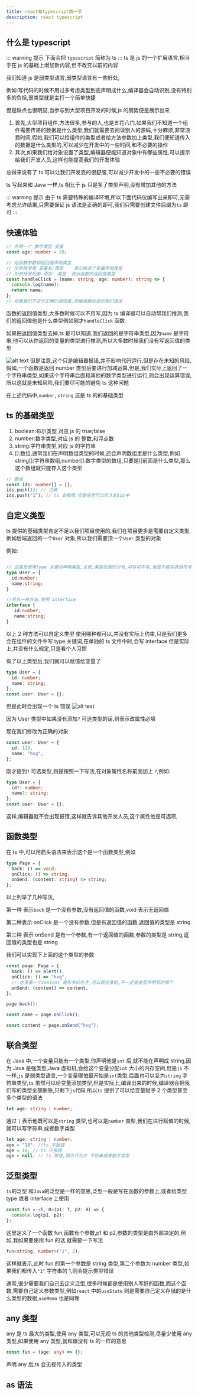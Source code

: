 ```yaml
---
title: react和typescript第一节
description: react typescript
---
```


## 什么是 typescript

::: warning 提示
下面会把 `typescript` 简称为 ts
:::
ts 是 js 的一个扩展语言,相当于在 js 的基础上增加新内容,但不改变以前的内容

我们知道 js 是弱类型语言,弱类型语言有一些好处,

例如:写代码的时候不用过多考虑类型到底声明成什么,编译器会自动识别,没有特别多的负担,弱类型就是主打一个简单快捷

但是缺点也很明显,当参与到大型项目开发的时候,js 的弱势便是展示出来

1. 首先,大型项目组件,方法很多,参与的人,也是五花八门,如果我们不知道一个组件需要传递的数据是什么类型,我们就需要去阅读别人的源码,十分麻烦,非常浪费时间,假如,我们可以给组件的类型或者给方法参数加上类型,我们便知道传入的数据是什么类型的,可以减少在开发中的一些时间,和不必要的操作
2. 其次,如果我们给对象设置了类型,编辑器便能知道对象中有哪些属性,可以提示给我们开发人员,这样也能提高我们的开发体验

总得来说有了 ts 可以让我们开发变的很舒服,可以减少开发中的一些不必要的错误

ts 写起来和 Java 一样,ts 相比于 js 只是多了类型声明,没有增加其他的方法

::: warning 提示
由于 ts 需要特殊的编译环境,所以下面代码仅编写出来即可,无需考虑允许结果,只需要保证 js 语法是正确的即可,我们只需要创建文件后缀为`ts` 即可
:::

## 快速体验

```ts
// 声明一个 数字类型 变量
const age: number = 20;

// 给函数参数和返回值声明类型
// 形参括号里 变量名:类型    表示给这个变量声明类型
// 形参括号后面 添加: 类型  表示函数的返回值类型
const handleClick = (name: string, age: number): string => {
  console.log(name);
  return name;
};
// 如果我们不进行正确的返回值,则编辑器会提示我们错误
```

函数的返回值类型,大多数时候可以不用写,因为 ts 编译器可以自动帮我们推测,我们的返回值他是什么类型例如刚才`handleClick` 函数

如果把返回值类型去掉,ts 是可以知道,我们返回的是字符串类型,因为`name` 是字符串,他可以从你返回的变量的类型进行推测,所以大多数时候我们没有写返回值的类型

![alt text](ts/image1.png)
但是注意,这个只是编辑器报错,并不影响代码运行,但是存在未知的风险,假如,一个函数是返回 number 类型后要进行加减运算,但是,我们实际上返回了一个字符串类型,如果这个字符串后面和其他的数字类型进行运行,则会出现运算错误,所以这就是未知风险,我们要尽可能的避免 ts 这种问题

在上述代码中,`number`, `string` 这是 ts 的的基础类型

## ts 的基础类型

1. boolean:布尔类型 对应 js 的 true;false
2. number:数字类型,对应 js 的 整数,和浮点数
3. string:字符串类型,对应 js 的字符串
4. []:数组,通常我们在声明数组类型的时候,还会声明数组里是什么类型,例如
   string[]:字符串数组,number[]:数字类型的数组,只要是[]前面是什么类型,那么这个数组就只能存入这个类型

```ts
// 数组
const ids: number[] = [];
ids.push(1); // 正确
ids.push("1"); // ts 会报错,但是任然可以存入到ids中
```

## 自定义类型

ts 提供的基础类型肯定不足以我们项目使用的,我们在项目更多是需要自定义类型,例如后端返回的一个`User` 对象,所以我们需要顶一个`User` 类型的对象

例如:

```ts

// 这里是使用type 关键词声明类型,注意,类型后面的分号,可写可不写,但是不能写其他符号
type User = {
  id:number;
  name:string;
}

//另外一种方法,使用 interface
interface {
   id:number;
   name:string;
}

```

以上 2 种方法可以自定义类型
使用哪种都可以,并没有实际上约束,只是我们更多会在组件的文件中写 type 关键词,在单独的 ts 文件中时,会写 interface
但是实际上,并没有什么规定,只是看个人习惯

有了以上类型后,我们就可以赋值给变量了

```ts
type User = {
  id: number;
  name: string;
};
const user: User = {};
```

但是此时会出现一个 ts 错误
![alt text](ts/image2.png)

因为 User 类型中如果没有添加`?` 可选类型的话,则表示改属性必填

现在我们修改为正确的对象

```ts
const user: User = {
  id: 123,
  name: "hxg",
};
```

刚才提到`?` 可选类型,则是按照一下写法,在对象属性名称前面加上 `?`,例如:

```ts
type User = {
  id?: number;
  name?: string;
};
const user: User = {};
```

这样,编辑器就不会出现报错,这样就告诉其他开发人员,这个属性他是可选项,

## 函数类型

在 ts 中,可以用箭头语法来表示这个是一个函数类型,例如

```ts
type Page = {
  back: () => void;
  onClick: () => string;
  onSend: (content: string) => string;
};
```

以上列举了几种写法,

第一种 表示`back` 是一个没有参数,没有返回值的函数,void 表示无返回值

第二种表示 onClick 是一个没有参数,但是有返回值的函数,返回值的类型是 string

第三种 表示 onSend 是有一个参数,有一个返回值的函数,参数的类型是 string,返回值的类型也是 string

我们可以实现下上面的这个类型的参数

```ts
const page: Page = {
  back: () => alert(),
  onClick: () => "hxg",
  // 这里第一个content 是形参的名字,可以是任意的,不一定是类型声明写的那个
  onSend: (content) => content,
};

page.back();

const name = page.onClick();

const content = page.onSend("hxg");
```

## 联合类型

在 Java 中,一个变量只能有一个类型,你声明他是`int` 后,就不能在声明成 string,因为 Java 是强类型,Java 虚拟机,会给这个变量分配`int` 大小的内存空间,但是`js` 不一样,`js` 是弱类型语言,一个变量哪怕最开始是`int`类型,后面也可以变为`string` 字符串类型,`ts` 虽然可以给变量添加类型,但是实际上,编译出来的时候,编译器会把我们写的类型全部删除,只剩下`js`代码,所以`ts` 提供了可以给变量赋予 2 个类型甚至多个类型的语法

```ts
let age: string | number;
```

通过 `|` 表示他既可以是`string` 类型,也可以是`number` 类型,我们在进行赋值的时候,就可以写字符串,或者数字类型

```ts
let age: string | number;
age = "18"; //ts 不报错
age = 18; // ts 不报错
age = null; // ts 报错,因为只允许 字符串或者数字类型
```

## 泛型类型

`ts`的泛型 和`Java`的泛型是一样的意思,泛型一般是写在函数的参数上,或者给类型 type 或者 interface 上使用

```ts
const fun = <T, R>(p1: T, p2: R) => {
  console.log(p1, p2);
};
```

这里定义了一个函数 fun,函数有个参数,p1 和 p2,参数的类型是由外部决定的,例如,我如果要使用 fun 的话,就需要一下写法

```ts
fun<string, number>("1", 2);
```

这样就表示,此时 fun 的第一个参数是 string 类型,第二个参数为 number 类型,如果我们都传入`"1"` 字符串的 1,则会提示类型错误

通常,很少需要我们自己去定义泛型,很多时候都是使用别人写好的函数,而这个函数,需要自己定义参数类型,例如`react` 中的`useState` 则是需要自己定义存储的是什么类型的数据,`useMemo` 也是同理

## any 类型

any 是 ts 最大的类型,使用 any 类型,可以无视 ts 的其他类型检测,尽量少使用 any 类型,如果使用 any 类型,就和跟没有 ts 的一样的意思

```ts
const fun = (age: any) => {};
```

声明 any 后,ts 会无视传入的类型

## as 语法

